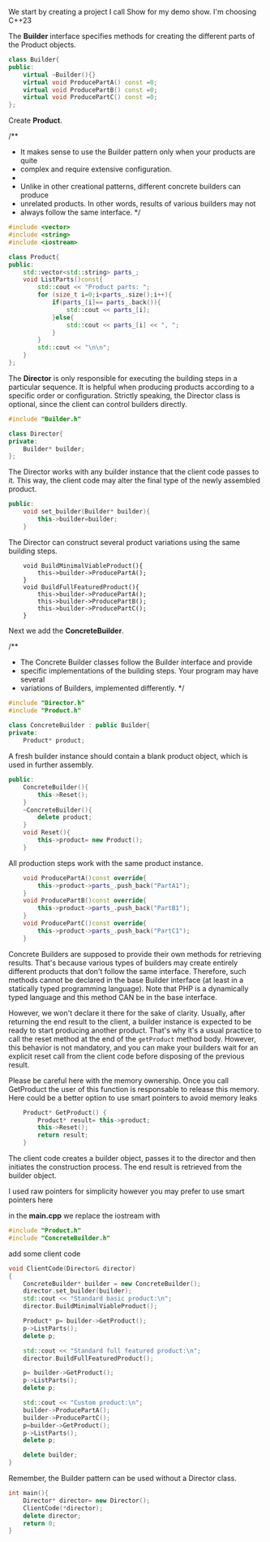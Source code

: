 We start by creating a project I call Show for my demo show.
I'm choosing C++23

The **Builder** interface specifies methods for creating the different parts of the Product objects.

```c++
class Builder{
public:
    virtual ~Builder(){}
    virtual void ProducePartA() const =0;
    virtual void ProducePartB() const =0;
    virtual void ProducePartC() const =0;
};
```
Create **Product**.

/**
 * It makes sense to use the Builder pattern only when your products are quite
 * complex and require extensive configuration.
 *
 * Unlike in other creational patterns, different concrete builders can produce
 * unrelated products. In other words, results of various builders may not
 * always follow the same interface.
 */

```c++
#include <vector>
#include <string>
#include <iostream>

class Product{
public:
    std::vector<std::string> parts_;
    void ListParts()const{
        std::cout << "Product parts: ";
        for (size_t i=0;i<parts_.size();i++){
            if(parts_[i]== parts_.back()){
                std::cout << parts_[i];
            }else{
                std::cout << parts_[i] << ", ";
            }
        }
        std::cout << "\n\n";
    }
};
```

The **Director** is only responsible for executing the building steps in a
particular sequence. It is helpful when producing products according to a
specific order or configuration. Strictly speaking, the Director class is
optional, since the client can control builders directly.

```c++
#include "Builder.h"

class Director{
private:
    Builder* builder;
};    
```
The Director works with any builder instance that the client code passes
to it. This way, the client code may alter the final type of the newly
assembled product.

```c++
public:
    void set_builder(Builder* builder){
        this->builder=builder;
    }
```
The Director can construct several product variations using the same  building steps.
```
    void BuildMinimalViableProduct(){
        this->builder->ProducePartA();
    }
    void BuildFullFeaturedProduct(){
        this->builder->ProducePartA();
        this->builder->ProducePartB();
        this->builder->ProducePartC();
    }
```
Next we add the **ConcreteBuilder**.


/**
 * The Concrete Builder classes follow the Builder interface and provide
 * specific implementations of the building steps. Your program may have several
 * variations of Builders, implemented differently.
 */
```c++ 
#include "Director.h"
#include "Product.h"
 
class ConcreteBuilder : public Builder{
private:
    Product* product;
```
A fresh builder instance should contain a blank product object, which is  used in further assembly.
```c++
public:
    ConcreteBuilder(){
        this->Reset();
    }
    ~ConcreteBuilder(){
        delete product;
    }
    void Reset(){
        this->product= new Product();
    }
```

All production steps work with the same product instance.
```c++
    void ProducePartA()const override{
        this->product->parts_.push_back("PartA1");
    }
    void ProducePartB()const override{
        this->product->parts_.push_back("PartB1");
    }
    void ProducePartC()const override{
        this->product->parts_.push_back("PartC1");
    }
```
Concrete Builders are supposed to provide their own methods for  retrieving results. That's because various types of builders may create
entirely different products that don't follow the same interface.
Therefore, such methods cannot be declared in the base Builder interface (at least in a statically typed programming language). 
Note that PHP is a  dynamically typed language and this method CAN be in the base interface.

However, we won't declare it there for the sake of clarity.
Usually, after returning the end result to the client, a builder instance  is expected to be ready to start producing another product. 
That's why  it's a usual practice to call the reset method at the end of the  `getProduct` method body. However, this behavior is not mandatory, and
you can make your builders wait for an explicit reset call from the client code before disposing of the previous result.


Please be careful here with the memory ownership. Once you call  GetProduct the user of this function is responsable to release this
memory. Here could be a better option to use smart pointers to avoid  memory leaks

```c++
    Product* GetProduct() {
        Product* result= this->product;
        this->Reset();
        return result;
    }
```

The client code creates a builder object, passes it to the director and then
initiates the construction process. The end result is retrieved from the
builder object.

I used raw pointers for simplicity however you may prefer to use smart
pointers here

in the **main.cpp** we replace the iostream with
```c++
#include "Product.h"
#include "ConcreteBuilder.h"
```
add some client code
```c++
void ClientCode(Director& director)
{
    ConcreteBuilder* builder = new ConcreteBuilder();
    director.set_builder(builder);
    std::cout << "Standard basic product:\n";
    director.BuildMinimalViableProduct();

    Product* p= builder->GetProduct();
    p->ListParts();
    delete p;

    std::cout << "Standard full featured product:\n";
    director.BuildFullFeaturedProduct();

    p= builder->GetProduct();
    p->ListParts();
    delete p;

    std::cout << "Custom product:\n";
    builder->ProducePartA();
    builder->ProducePartC();
    p=builder->GetProduct();
    p->ListParts();
    delete p;

    delete builder;
}
```
Remember, the Builder pattern can be used without a Director class.
```c++
int main(){
    Director* director= new Director();
    ClientCode(*director);
    delete director;
    return 0;
}
```


